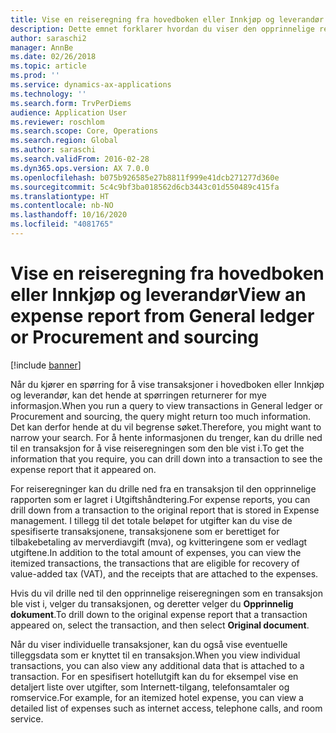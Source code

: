 ```yaml
---
title: Vise en reiseregning fra hovedboken eller Innkjøp og leverandør
description: Dette emnet forklarer hvordan du viser den opprinnelige reiseregningen som en transaksjon ble vist i.
author: saraschi2
manager: AnnBe
ms.date: 02/26/2018
ms.topic: article
ms.prod: ''
ms.service: dynamics-ax-applications
ms.technology: ''
ms.search.form: TrvPerDiems
audience: Application User
ms.reviewer: roschlom
ms.search.scope: Core, Operations
ms.search.region: Global
ms.author: saraschi
ms.search.validFrom: 2016-02-28
ms.dyn365.ops.version: AX 7.0.0
ms.openlocfilehash: b075b926585e27b8811f999e41dcb271277d360e
ms.sourcegitcommit: 5c4c9bf3ba018562d6cb3443c01d550489c415fa
ms.translationtype: HT
ms.contentlocale: nb-NO
ms.lasthandoff: 10/16/2020
ms.locfileid: "4081765"
---
```

# <a name="view-an-expense-report-from-general-ledger-or-procurement-and-sourcing"></a><span data-ttu-id="9b2fb-103">Vise en reiseregning fra hovedboken eller Innkjøp og leverandør</span><span class="sxs-lookup"><span data-stu-id="9b2fb-103">View an expense report from General ledger or Procurement and sourcing</span></span>

[!include [banner](../includes/banner.md)]

<span data-ttu-id="9b2fb-104">Når du kjører en spørring for å vise transaksjoner i hovedboken eller Innkjøp og leverandør, kan det hende at spørringen returnerer for mye informasjon.</span><span class="sxs-lookup"><span data-stu-id="9b2fb-104">When you run a query to view transactions in General ledger or Procurement and sourcing, the query might return too much information.</span></span> <span data-ttu-id="9b2fb-105">Det kan derfor hende at du vil begrense søket.</span><span class="sxs-lookup"><span data-stu-id="9b2fb-105">Therefore, you might want to narrow your search.</span></span> <span data-ttu-id="9b2fb-106">For å hente informasjonen du trenger, kan du drille ned til en transaksjon for å vise reiseregningen som den ble vist i.</span><span class="sxs-lookup"><span data-stu-id="9b2fb-106">To get the information that you require, you can drill down into a transaction to see the expense report that it appeared on.</span></span>

<span data-ttu-id="9b2fb-107">For reiseregninger kan du drille ned fra en transaksjon til den opprinnelige rapporten som er lagret i Utgiftshåndtering.</span><span class="sxs-lookup"><span data-stu-id="9b2fb-107">For expense reports, you can drill down from a transaction to the original report that is stored in Expense management.</span></span> <span data-ttu-id="9b2fb-108">I tillegg til det totale beløpet for utgifter kan du vise de spesifiserte transaksjonene, transaksjonene som er berettiget for tilbakebetaling av merverdiavgift (mva), og kvitteringene som er vedlagt utgiftene.</span><span class="sxs-lookup"><span data-stu-id="9b2fb-108">In addition to the total amount of expenses, you can view the itemized transactions, the transactions that are eligible for recovery of value-added tax (VAT), and the receipts that are attached to the expenses.</span></span>

<span data-ttu-id="9b2fb-109">Hvis du vil drille ned til den opprinnelige reiseregningen som en transaksjon ble vist i, velger du transaksjonen, og deretter velger du **Opprinnelig dokument**.</span><span class="sxs-lookup"><span data-stu-id="9b2fb-109">To drill down to the original expense report that a transaction appeared on, select the transaction, and then select **Original document**.</span></span>

<span data-ttu-id="9b2fb-110">Når du viser individuelle transaksjoner, kan du også vise eventuelle tilleggsdata som er knyttet til en transaksjon.</span><span class="sxs-lookup"><span data-stu-id="9b2fb-110">When you view individual transactions, you can also view any additional data that is attached to a transaction.</span></span> <span data-ttu-id="9b2fb-111">For en spesifisert hotellutgift kan du for eksempel vise en detaljert liste over utgifter, som Internett-tilgang, telefonsamtaler og romservice.</span><span class="sxs-lookup"><span data-stu-id="9b2fb-111">For example, for an itemized hotel expense, you can view a detailed list of expenses such as internet access, telephone calls, and room service.</span></span>
